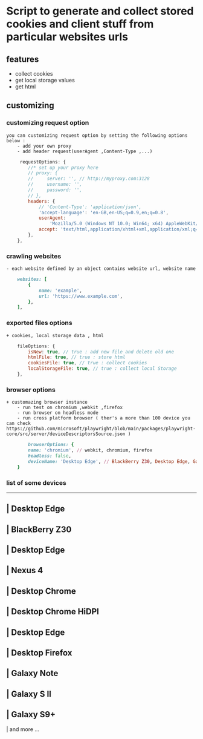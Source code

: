 # Script to generate and collect stored cookies and client stuff from particular websites urls

## features
 - collect cookies
 - get local storage values
 - get html

## customizing
 ### customizing request option
    you can customizing request option by setting the following options below :
        - add your own proxy
        - add header request(userAgent ,Content-Type ,...) 

```javascript
     requestOptions: {
        //* set up your proxy here
        // proxy: {
        //     server: '', // http://myproxy.com:3128
        //     username: '',
        //     password: '',
        // },
        headers: {
            // 'Content-Type': 'application/json',
            'accept-language': 'en-GB,en-US;q=0.9,en;q=0.8',
            userAgent:
                'Mozilla/5.0 (Windows NT 10.0; Win64; x64) AppleWebKit/537.36 (KHTML, like Gecko) Chrome/103.0.0.0 Safari/537.36',
            accept: 'text/html,application/xhtml+xml,application/xml;q=0.9,image/avif,image/webp,image/apng,*/*;q=0.8,application/signed-exchange;v=b3;q=0.9',
        },
    },
```

### crawling websites
    - each website defined by an object contains website url, website name 

```ruby
    websites: [
        {
            name: 'example',
            url: 'https://www.example.com',
        },
    ],
```

### exported files options
    + cookies, local storage data , html

```js
    fileOptions: {
        isNew: true, // true : add new file and delete old one
        htmlFile: true, // true : store html
        cookiesFile: true, // true : collect cookies
        localStorageFile: true, // true : collect local Storage
    },
```

### browser options
    + customazing browser instance 
        - run test on chromium ,webkit ,firefox
        - run browser on headless mode
        - run cross platform browser ( ther's a more than 100 device you can check https://github.com/microsoft/playwright/blob/main/packages/playwright-core/src/server/deviceDescriptorsSource.json )
``` ruby
        browserOptions: {
        name: 'chromium', // webkit, chromium, firefox
        headless: false,
        deviceName: 'Desktop Edge', // BlackBerry Z30, Desktop Edge, Galaxy Note 3 ,Nexus 4
    }

```
### list of some devices 
   ------------------------
   | Desktop Edge         
   ------------------------
   | BlackBerry Z30       
   ------------------------
   | Desktop Edge         
   ------------------------
   | Nexus 4              
   ------------------------
   | Desktop Chrome       
   ------------------------
   | Desktop Chrome HiDPI 
   ------------------------
   | Desktop Edge         
   ------------------------
   | Desktop Firefox      
   ------------------------
   | Galaxy Note           
   ------------------------
   | Galaxy S II          
   ------------------------
   | Galaxy S9+           
   ------------------------
   | and more ...
